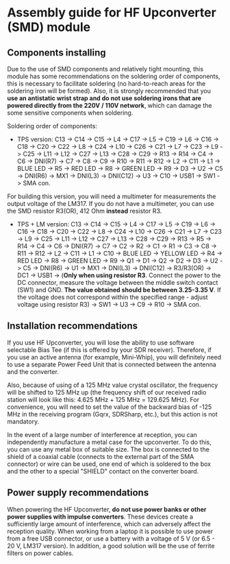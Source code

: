 # Assembly guide for HF Upconverter (SMD) module

## Components installing 
Due to the use of SMD components and relatively tight mounting, this module has some recommendations on the soldering order of components, this is necessary to facilitate soldering (no hard-to-reach areas for the soldering iron will be formed).
Also, it is strongly recommended that you **use an antistatic wrist strap and do not use soldering irons that are powered directly from the 220V / 110V network**, which can damage the some sensitive components when soldering.

Soldering order of components:

- TPS version: C13 -> C14 -> C15 -> L4 -> C17 -> L5 -> C19 -> L6 -> C16 -> C18 -> C20 -> C22 -> L8 -> C24 -> L10 -> C26 -> C21 -> L7 -> C23 -> L9 -> C25 -> L11 -> L12 -> C27 -> L13 -> C28 -> C29 -> R13 -> R14 -> C4 -> C6 -> DNI(R7) -> C7 -> C8 -> C9 -> R10 -> R11 -> R12 -> L2 -> C11 -> L1 -> BLUE LED -> R5 -> RED LED -> R8 -> GREEN LED -> R9 -> D3 -> U2 -> C5 -> DNI(R6) -> MX1 -> DNI(L3) -> DNI(C12) -> U3 -> C10 -> USB1 -> SW1 -> SMA con.

For building this version, you will need a multimeter for measurements the output voltage of the LM317. If you do not have a multimeter, you can use the SMD resistor R3(OR), 412 Ohm **instead** resistor R3.  

- TPS + LM version: C13 -> C14 -> C15 -> L4 -> C17 -> L5 -> C19 -> L6 -> C16 -> C18 -> C20 -> C22 -> L8 -> C24 -> L10 -> C26 -> C21 -> L7 -> C23 -> L9 -> C25 -> L11 -> L12 -> C27 -> L13 -> C28 -> C29 -> R13 -> R5 -> R14 -> C4 -> C6 -> DNI(R7) -> C7 -> C2 -> R2 -> C1 -> R1 -> C3 -> C8 -> R11 -> R12 -> L2 -> C11 -> L1 -> C10 -> BLUE LED -> YELLOW LED -> R4 -> RED LED -> R8 -> GREEN LED -> R9 -> Q1 -> D1 -> Q2 -> D2 -> D3 -> U2 -> C5 -> DNI(R6) -> U1 -> MX1 -> DNI(L3) -> DNI(C12) ->  R3/R3(OR) -> DC1 -> USB1 -> (**Only when using resistor R3**. Connect the power to the DC connector, measure the voltage between the middle switch contact (SW1) and GND. **The value obtained should be between 3.25-3.35 V**. If the voltage does not correspond within the specified range - adjust voltage using resistor R3) -> SW1 -> U3 -> C9 -> R10 -> SMA con. 

## Installation recommendations
If you use HF Upconverter, you will lose the ability to use software selectable Bias Tee (if this is offered by your SDR receiver). Therefore, if you use an active antenna (for example, Mini-Whip), you will definitely need to use a separate Power Feed Unit that is connected between the antenna and the converter.

Also, because of using of a 125 MHz value crystal oscillator, the frequency will be shifted to 125 MHz up (the frequency shift of our received radio station will look like this: 4.625 MHz + 125 MHz = 129.625 MHz). For convenience, you will need to set the value of the backward bias of -125 MHz in the receiving program (Gqrx, SDRSharp, etc.), but this action is not mandatory.

In the event of a large number of interference at reception, you can independently manufacture a metal case for the upconverter. To do this, you can use any metal box of suitable size. The box is connected to the shield of a coaxial cable (connects to the external part of the SMA connector) or wire can be used, one end of which is soldered to the box and the other to a special "SHIELD" contact on the converter board.

## Power supply recommendations
When powering the HF Upconverter, **do not use power banks or other power supplies with impulse converters**. These devices create a sufficiently large amount of interference, which can adversely affect the reception quality. When working from a laptop it is possible to use power from a free USB connector, or use a battery with a voltage of 5 V (or 6.5 - 20 V, LM317 version). In addition, a good solution will be the use of ferrite filters on power cables.